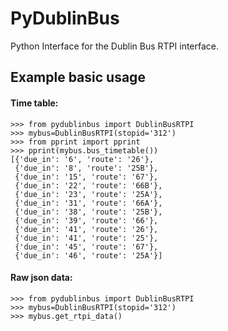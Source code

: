 PyDublinBus
========================================

Python Interface for the Dublin Bus RTPI interface.


Example basic usage
-------------------
#### Time table:
```
>>> from pydublinbus import DublinBusRTPI
>>> mybus=DublinBusRTPI(stopid='312')
>>> from pprint import pprint
>>> pprint(mybus.bus_timetable())
[{'due_in': '6', 'route': '26'},
 {'due_in': '8', 'route': '25B'},
 {'due_in': '15', 'route': '67'},
 {'due_in': '22', 'route': '66B'},
 {'due_in': '23', 'route': '25A'},
 {'due_in': '31', 'route': '66A'},
 {'due_in': '38', 'route': '25B'},
 {'due_in': '39', 'route': '66'},
 {'due_in': '41', 'route': '26'},
 {'due_in': '41', 'route': '25'},
 {'due_in': '45', 'route': '67'},
 {'due_in': '46', 'route': '25A'}]
```

#### Raw json data:
```
>>> from pydublinbus import DublinBusRTPI
>>> mybus=DublinBusRTPI(stopid='312')
>>> mybus.get_rtpi_data()
```
